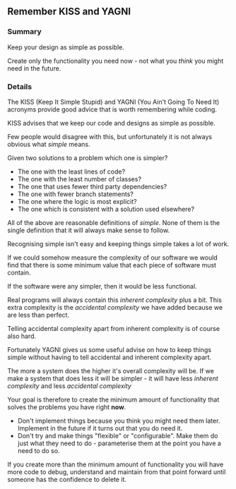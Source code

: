 ## Remember KISS and YAGNI

### Summary

Keep your design as simple as possible. 

Create only the functionality you need now - not what you *think* you might need in the future.

### Details

The KISS (Keep It Simple Stupid) and YAGNI (You Ain't Going To Need It) acronyms provide good advice that is worth remembering while coding.

KISS advises that we keep our code and designs as simple as possible.  

Few people would disagree with this, but unfortunately it is not always obvious what *simple* means.

Given two solutions to a problem which one is simpler?

* The one with the least lines of code?
* The one with the least number of classes?
* The one that uses fewer third party dependencies?
* The one with fewer branch statements?
* The one where the logic is most explicit?
* The one which is consistent with a solution used elsewhere?

All of the above are reasonable definitions of *simple*. None of them is the single definition that it will always make sense to follow.

Recognising simple isn't easy and keeping things simple takes a lot of work. 

If we could somehow measure the complexity of our software we would find that there is some minimum value that each piece of software must contain. 

If the software were any simpler, then it would be less functional. 

Real programs will always contain this *inherent complexity* plus a bit. This extra complexity is the *accidental complexity* we have added because we are less than perfect.  

Telling accidental complexity apart from inherent complexity is of course also hard. 

Fortunately YAGNI gives us some useful advise on how to keep things simple without having to tell accidental and inherent complexity apart.

The more a system does the higher it's overall complexity will be. If we make a system that does less it will be simpler - it will have less *inherent complexity* and less *accidental complexity*

Your goal is therefore to create the minimum amount of functionality that solves the problems you have right **now**.

* Don't implement things because you think you might need them later. Implement in the future if it turns out that you do need it.
* Don't try and make things "flexible" or "configurable". Make them do just what they need to do - parameterise them at the point you have a need to do so.

If you create more than the minimum amount of functionality you will have more code to debug, understand and maintain from that point forward until someone has the confidence to delete it.

